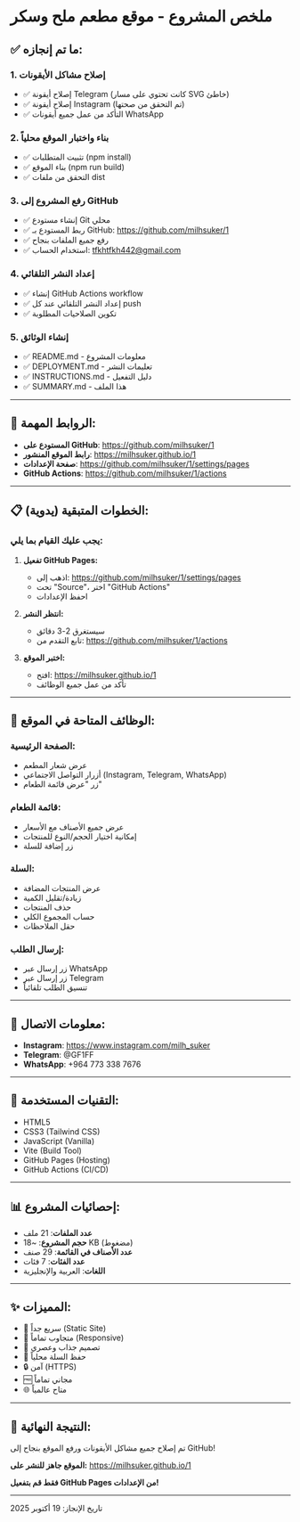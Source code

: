 # ملخص المشروع - موقع مطعم ملح وسكر

## ✅ ما تم إنجازه:

### 1. إصلاح مشاكل الأيقونات
- ✅ إصلاح أيقونة Telegram (كانت تحتوي على مسار SVG خاطئ)
- ✅ إصلاح أيقونة Instagram (تم التحقق من صحتها)
- ✅ التأكد من عمل جميع أيقونات WhatsApp

### 2. بناء واختبار الموقع محلياً
- ✅ تثبيت المتطلبات (npm install)
- ✅ بناء الموقع (npm run build)
- ✅ التحقق من ملفات dist

### 3. رفع المشروع إلى GitHub
- ✅ إنشاء مستودع Git محلي
- ✅ ربط المستودع بـ GitHub: https://github.com/milhsuker/1
- ✅ رفع جميع الملفات بنجاح
- ✅ استخدام الحساب: tfkhtfkh442@gmail.com

### 4. إعداد النشر التلقائي
- ✅ إنشاء GitHub Actions workflow
- ✅ إعداد النشر التلقائي عند كل push
- ✅ تكوين الصلاحيات المطلوبة

### 5. إنشاء الوثائق
- ✅ README.md - معلومات المشروع
- ✅ DEPLOYMENT.md - تعليمات النشر
- ✅ INSTRUCTIONS.md - دليل التفعيل
- ✅ SUMMARY.md - هذا الملف

---

## 🔗 الروابط المهمة:

- **المستودع على GitHub**: https://github.com/milhsuker/1
- **رابط الموقع المنشور**: https://milhsuker.github.io/1
- **صفحة الإعدادات**: https://github.com/milhsuker/1/settings/pages
- **GitHub Actions**: https://github.com/milhsuker/1/actions

---

## 📋 الخطوات المتبقية (يدوية):

### يجب عليك القيام بما يلي:

1. **تفعيل GitHub Pages:**
   - اذهب إلى: https://github.com/milhsuker/1/settings/pages
   - تحت "Source"، اختر "GitHub Actions"
   - احفظ الإعدادات

2. **انتظر النشر:**
   - سيستغرق 2-3 دقائق
   - تابع التقدم من: https://github.com/milhsuker/1/actions

3. **اختبر الموقع:**
   - افتح: https://milhsuker.github.io/1
   - تأكد من عمل جميع الوظائف

---

## 🎯 الوظائف المتاحة في الموقع:

### الصفحة الرئيسية:
- عرض شعار المطعم
- أزرار التواصل الاجتماعي (Instagram, Telegram, WhatsApp)
- زر "عرض قائمة الطعام"

### قائمة الطعام:
- عرض جميع الأصناف مع الأسعار
- إمكانية اختيار الحجم/النوع للمنتجات
- زر إضافة للسلة

### السلة:
- عرض المنتجات المضافة
- زيادة/تقليل الكمية
- حذف المنتجات
- حساب المجموع الكلي
- حقل الملاحظات

### إرسال الطلب:
- زر إرسال عبر WhatsApp
- زر إرسال عبر Telegram
- تنسيق الطلب تلقائياً

---

## 📱 معلومات الاتصال:

- **Instagram**: https://www.instagram.com/milh_suker
- **Telegram**: @GF1FF
- **WhatsApp**: +964 773 338 7676

---

## 🔧 التقنيات المستخدمة:

- HTML5
- CSS3 (Tailwind CSS)
- JavaScript (Vanilla)
- Vite (Build Tool)
- GitHub Pages (Hosting)
- GitHub Actions (CI/CD)

---

## 📊 إحصائيات المشروع:

- **عدد الملفات**: 21 ملف
- **حجم المشروع**: ~18 KB (مضغوط)
- **عدد الأصناف في القائمة**: 29 صنف
- **عدد الفئات**: 7 فئات
- **اللغات**: العربية والإنجليزية

---

## ✨ المميزات:

- 🚀 سريع جداً (Static Site)
- 📱 متجاوب تماماً (Responsive)
- 🎨 تصميم جذاب وعصري
- 💾 حفظ السلة محلياً
- 🔒 آمن (HTTPS)
- 🆓 مجاني تماماً
- 🌐 متاح عالمياً

---

## 🎉 النتيجة النهائية:

تم إصلاح جميع مشاكل الأيقونات ورفع الموقع بنجاح إلى GitHub!

**الموقع جاهز للنشر على:**
https://milhsuker.github.io/1

**فقط قم بتفعيل GitHub Pages من الإعدادات!**

---

تاريخ الإنجاز: 19 أكتوبر 2025
